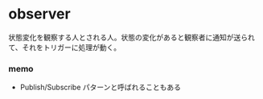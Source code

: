 # observer 

状態変化を観察する人とされる人。状態の変化があると観察者に通知が送られて、それをトリガーに処理が動く。

### memo
- Publish/Subscribe パターンと呼ばれることもある 
